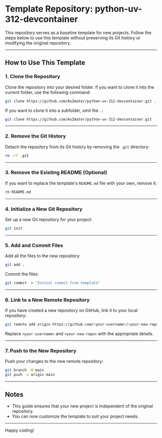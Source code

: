 # Template Repository: python-uv-312-devcontainer

This repository serves as a baseline template for new projects. Follow the steps below to use this template without preserving its Git history or modifying the original repository.

---

## How to Use This Template

### 1. Clone the Repository
Clone the repository into your desired folder. If you want to clone it into the current folder, use the following command:

```bash
git clone https://github.com/Au2mater/python-uv-312-devcontainer.git .
```

If you want to clone it into a subfolder, omit the `.`:

```bash
git clone https://github.com/Au2mater/python-uv-312-devcontainer.git
```

---

### 2. Remove the Git History
Detach the repository from its Git history by removing the `.git` directory:

```bash
rm -rf .git
```

---

### 3. Remove the Existing README (Optional)
If you want to replace the template's `README.md` file with your own, remove it:

```bash
rm README.md
```

---

### 4. Initialize a New Git Repository
Set up a new Git repository for your project:

```bash
git init
```

---

### 5. Add and Commit Files
Add all the files to the new repository:

```bash
git add .
```

Commit the files:

```bash
git commit -m "Initial commit from template"
```

---

### 6. Link to a New Remote Repository
If you have created a new repository on GitHub, link it to your local repository:

```bash
git remote add origin https://github.com/<your-username>/<your-new-repo>.git
```

Replace `<your-username>` and `<your-new-repo>` with the appropriate details.

---

### 7. Push to the New Repository
Push your changes to the new remote repository:

```bash
git branch -M main
git push -u origin main
```

---

## Notes
- This guide ensures that your new project is independent of the original repository.
- You can now customize the template to suit your project needs.

---

Happy coding!
